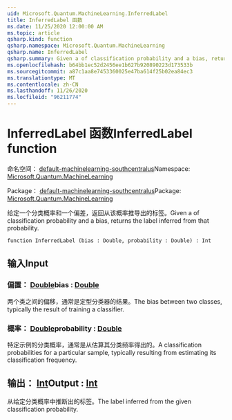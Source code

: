 ```yaml
---
uid: Microsoft.Quantum.MachineLearning.InferredLabel
title: InferredLabel 函数
ms.date: 11/25/2020 12:00:00 AM
ms.topic: article
qsharp.kind: function
qsharp.namespace: Microsoft.Quantum.MachineLearning
qsharp.name: InferredLabel
qsharp.summary: Given a of classification probability and a bias, returns the label inferred from that probability.
ms.openlocfilehash: b64bb1ec52d2456ee1b627b920890223d173533b
ms.sourcegitcommit: a87c1aa8e7453360025e47ba614f25b02ea84ec3
ms.translationtype: MT
ms.contentlocale: zh-CN
ms.lasthandoff: 11/26/2020
ms.locfileid: "96211774"
---
```

# <a name="inferredlabel-function"></a><span data-ttu-id="8dfbe-102">InferredLabel 函数</span><span class="sxs-lookup"><span data-stu-id="8dfbe-102">InferredLabel function</span></span>

<span data-ttu-id="8dfbe-103">命名空间： [default-machinelearning-southcentralus](xref:Microsoft.Quantum.MachineLearning)</span><span class="sxs-lookup"><span data-stu-id="8dfbe-103">Namespace: [Microsoft.Quantum.MachineLearning](xref:Microsoft.Quantum.MachineLearning)</span></span>

<span data-ttu-id="8dfbe-104">Package： [default-machinelearning-southcentralus](https://nuget.org/packages/Microsoft.Quantum.MachineLearning)</span><span class="sxs-lookup"><span data-stu-id="8dfbe-104">Package: [Microsoft.Quantum.MachineLearning](https://nuget.org/packages/Microsoft.Quantum.MachineLearning)</span></span>


<span data-ttu-id="8dfbe-105">给定一个分类概率和一个偏差，返回从该概率推导出的标签。</span><span class="sxs-lookup"><span data-stu-id="8dfbe-105">Given a of classification probability and a bias, returns the label inferred from that probability.</span></span>

```qsharp
function InferredLabel (bias : Double, probability : Double) : Int
```


## <a name="input"></a><span data-ttu-id="8dfbe-106">输入</span><span class="sxs-lookup"><span data-stu-id="8dfbe-106">Input</span></span>

### <a name="bias--double"></a><span data-ttu-id="8dfbe-107">偏置： [Double](xref:microsoft.quantum.lang-ref.double)</span><span class="sxs-lookup"><span data-stu-id="8dfbe-107">bias : [Double](xref:microsoft.quantum.lang-ref.double)</span></span>

<span data-ttu-id="8dfbe-108">两个类之间的偏移，通常是定型分类器的结果。</span><span class="sxs-lookup"><span data-stu-id="8dfbe-108">The bias between two classes, typically the result of training a classifier.</span></span>


### <a name="probability--double"></a><span data-ttu-id="8dfbe-109">概率： [Double](xref:microsoft.quantum.lang-ref.double)</span><span class="sxs-lookup"><span data-stu-id="8dfbe-109">probability : [Double](xref:microsoft.quantum.lang-ref.double)</span></span>

<span data-ttu-id="8dfbe-110">特定示例的分类概率，通常是从估算其分类频率得出的。</span><span class="sxs-lookup"><span data-stu-id="8dfbe-110">A classification probabilities for a particular sample, typically resulting from estimating its classification frequency.</span></span>



## <a name="output--int"></a><span data-ttu-id="8dfbe-111">输出： [Int](xref:microsoft.quantum.lang-ref.int)</span><span class="sxs-lookup"><span data-stu-id="8dfbe-111">Output : [Int](xref:microsoft.quantum.lang-ref.int)</span></span>

<span data-ttu-id="8dfbe-112">从给定分类概率中推断出的标签。</span><span class="sxs-lookup"><span data-stu-id="8dfbe-112">The label inferred from the given classification probability.</span></span>